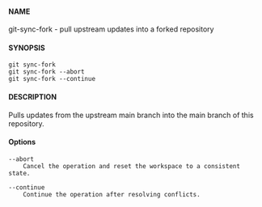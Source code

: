 #### NAME

git-sync-fork - pull upstream updates into a forked repository


#### SYNOPSIS

```
git sync-fork
git sync-fork --abort
git sync-fork --continue
```


#### DESCRIPTION

Pulls updates from the upstream main branch into the main branch of this repository.


#### Options

```
--abort
    Cancel the operation and reset the workspace to a consistent state.

--continue
    Continue the operation after resolving conflicts.
```
